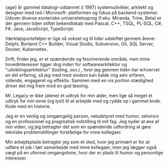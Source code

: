 {age} år gammel datalogi-uddannet (i 1997) systemudvikler, arkitekt og designer med rod i Microsoft-
platformen og fokus på backend-systemer. Udover diverse esoteriske universitetssprog (f.eks. Miranda,
Trine, Beta) er der gennem tiden stiftet bekendtskab med Pascal, C++, TSQL, PL-SQL, C#, F#, Java, JavaScript, TypeScript.

Værktøjsporteføljen er lige så vokset og til tider udskiftet gennem årene: Delphi, Borland C++
Builder, Visual Studio, Subversion, Git, SQL Server, Docker, Kubernetes.

Drift, finder jeg, er et spændende og fascinerende område, men mine hovedinteresser ligger dog
inden for softwarearkitektur og "udviklingsarkitektur" (tooling, osv.) , hvor jeg gennem tiden har erhvervet en del
erfaring, så jeg med med sindsro kan kalde mig selv erfaren, vidende, engageret og effektiv.
Sammen med en vis portion stædighed driver det mig frem mod en god løsning.

Mr. Legacy er ikke (alene) et udtryk for min alder, men lige så meget et udtryk for min
evne (og lyst) til at arbejde med og rydde op i gammel kode. Kode med en historie.

Jeg er en venlig og omgængelig person, veludstyret med humor, selvironi og en professionel og
pragmatisk indstilling til mit fag. Jeg nyder at øse af min viden, og jeg betragter det som en
spændende udfordring at gøre tekniske problemstillinger forståelige for mine kollegaer.

Min arbejdsplads betragter jeg som et sted, hvor jeg primært er for at udføre et job i tæt samarbejde
med mine kollegaer, men jeg lægger også vægt på en uformel omgangstone, hvor der er plads til
humor og personlige interesser.
